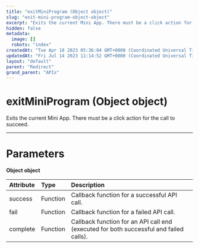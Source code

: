 ```yaml
---
title: "exitMiniProgram (Object object)"
slug: "exit-mini-program-object-object"
excerpt: "Exits the current Mini App. There must be a click action for the call to succeed."
hidden: false
metadata: 
  image: []
  robots: "index"
createdAt: "Tue Apr 18 2023 05:36:04 GMT+0000 (Coordinated Universal Time)"
updatedAt: "Fri Jul 14 2023 11:14:52 GMT+0000 (Coordinated Universal Time)"
layout: "default"
parent: "Redirect"
grand_parent: "APIs"
---
```

# exitMiniProgram (Object object) 
Exits the current Mini App. There must be a click action for the call to succeed.

***

# Parameters

**Object object**

| Attribute | Type     | Description                                                                            |
| :-------- | :------- | :------------------------------------------------------------------------------------- |
| success   | Function | Callback function for a successful API call.                                           |
| fail      | Function | Callback function for a failed API call.                                               |
| complete  | Function | Callback function for an API call end (executed for both successful and failed calls). |
